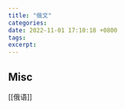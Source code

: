 ```yaml
---
title: "俄文"
categories: 
date: 2022-11-01 17:10:18 +0800
tags: 
excerpt: 
---
```




## Misc

[[俄语]]

